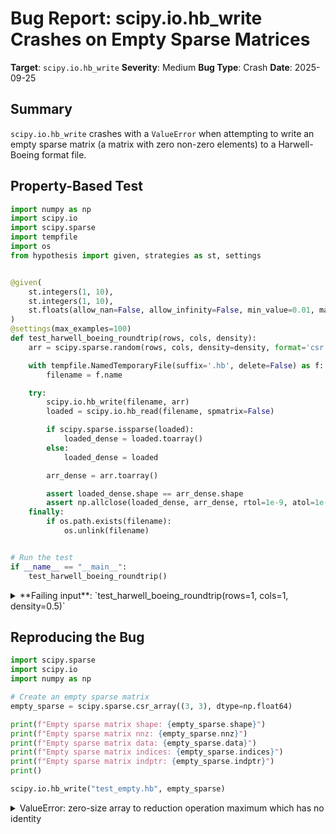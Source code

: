 # Bug Report: scipy.io.hb_write Crashes on Empty Sparse Matrices

**Target**: `scipy.io.hb_write`
**Severity**: Medium
**Bug Type**: Crash
**Date**: 2025-09-25

## Summary

`scipy.io.hb_write` crashes with a `ValueError` when attempting to write an empty sparse matrix (a matrix with zero non-zero elements) to a Harwell-Boeing format file.

## Property-Based Test

```python
import numpy as np
import scipy.io
import scipy.sparse
import tempfile
import os
from hypothesis import given, strategies as st, settings


@given(
    st.integers(1, 10),
    st.integers(1, 10),
    st.floats(allow_nan=False, allow_infinity=False, min_value=0.01, max_value=1.0)
)
@settings(max_examples=100)
def test_harwell_boeing_roundtrip(rows, cols, density):
    arr = scipy.sparse.random(rows, cols, density=density, format='csr', dtype=np.float64)

    with tempfile.NamedTemporaryFile(suffix='.hb', delete=False) as f:
        filename = f.name

    try:
        scipy.io.hb_write(filename, arr)
        loaded = scipy.io.hb_read(filename, spmatrix=False)

        if scipy.sparse.issparse(loaded):
            loaded_dense = loaded.toarray()
        else:
            loaded_dense = loaded

        arr_dense = arr.toarray()

        assert loaded_dense.shape == arr_dense.shape
        assert np.allclose(loaded_dense, arr_dense, rtol=1e-9, atol=1e-14)
    finally:
        if os.path.exists(filename):
            os.unlink(filename)


# Run the test
if __name__ == "__main__":
    test_harwell_boeing_roundtrip()
```

<details>

<summary>
**Failing input**: `test_harwell_boeing_roundtrip(rows=1, cols=1, density=0.5)`
</summary>
```
Traceback (most recent call last):
  File "/home/npc/pbt/agentic-pbt/worker_/10/hypo.py", line 41, in <module>
    test_harwell_boeing_roundtrip()
    ~~~~~~~~~~~~~~~~~~~~~~~~~~~~~^^
  File "/home/npc/pbt/agentic-pbt/worker_/10/hypo.py", line 10, in test_harwell_boeing_roundtrip
    st.integers(1, 10),
               ^^^
  File "/home/npc/miniconda/lib/python3.13/site-packages/hypothesis/core.py", line 2124, in wrapped_test
    raise the_error_hypothesis_found
  File "/home/npc/pbt/agentic-pbt/worker_/10/hypo.py", line 22, in test_harwell_boeing_roundtrip
    scipy.io.hb_write(filename, arr)
    ~~~~~~~~~~~~~~~~~^^^^^^^^^^^^^^^
  File "/home/npc/.local/lib/python3.13/site-packages/scipy/io/_harwell_boeing/hb.py", line 561, in hb_write
    hb_info = HBInfo.from_data(m)
  File "/home/npc/.local/lib/python3.13/site-packages/scipy/io/_harwell_boeing/hb.py", line 79, in from_data
    indices_fmt = IntFormat.from_number(np.max(indices+1))
                                        ~~~~~~^^^^^^^^^^^
  File "/home/npc/miniconda/lib/python3.13/site-packages/numpy/_core/fromnumeric.py", line 3163, in max
    return _wrapreduction(a, np.maximum, 'max', axis, None, out,
                          keepdims=keepdims, initial=initial, where=where)
  File "/home/npc/miniconda/lib/python3.13/site-packages/numpy/_core/fromnumeric.py", line 86, in _wrapreduction
    return ufunc.reduce(obj, axis, dtype, out, **passkwargs)
           ~~~~~~~~~~~~^^^^^^^^^^^^^^^^^^^^^^^^^^^^^^^^^^^^^
ValueError: zero-size array to reduction operation maximum which has no identity
Falsifying example: test_harwell_boeing_roundtrip(
    rows=1,
    cols=1,
    density=0.5,
)
Explanation:
    These lines were always and only run by failing examples:
        /home/npc/.local/lib/python3.13/site-packages/scipy/sparse/_compressed.py:47
        /home/npc/.local/lib/python3.13/site-packages/scipy/sparse/_compressed.py:50
        /home/npc/.local/lib/python3.13/site-packages/scipy/sparse/_compressed.py:51
        /home/npc/.local/lib/python3.13/site-packages/scipy/sparse/_compressed.py:52
        /home/npc/.local/lib/python3.13/site-packages/scipy/sparse/_compressed.py:102
        (and 5 more with settings.verbosity >= verbose)
```
</details>

## Reproducing the Bug

```python
import scipy.sparse
import scipy.io
import numpy as np

# Create an empty sparse matrix
empty_sparse = scipy.sparse.csr_array((3, 3), dtype=np.float64)

print(f"Empty sparse matrix shape: {empty_sparse.shape}")
print(f"Empty sparse matrix nnz: {empty_sparse.nnz}")
print(f"Empty sparse matrix data: {empty_sparse.data}")
print(f"Empty sparse matrix indices: {empty_sparse.indices}")
print(f"Empty sparse matrix indptr: {empty_sparse.indptr}")
print()

scipy.io.hb_write("test_empty.hb", empty_sparse)
```

<details>

<summary>
ValueError: zero-size array to reduction operation maximum which has no identity
</summary>
```
Empty sparse matrix shape: (3, 3)
Empty sparse matrix nnz: 0
Empty sparse matrix data: []
Empty sparse matrix indices: []
Empty sparse matrix indptr: [0 0 0 0]

Traceback (most recent call last):
  File "/home/npc/pbt/agentic-pbt/worker_/10/repo.py", line 15, in <module>
    scipy.io.hb_write("test_empty.hb", empty_sparse)
    ~~~~~~~~~~~~~~~~~^^^^^^^^^^^^^^^^^^^^^^^^^^^^^^^
  File "/home/npc/.local/lib/python3.13/site-packages/scipy/io/_harwell_boeing/hb.py", line 561, in hb_write
    hb_info = HBInfo.from_data(m)
  File "/home/npc/.local/lib/python3.13/site-packages/scipy/io/_harwell_boeing/hb.py", line 79, in from_data
    indices_fmt = IntFormat.from_number(np.max(indices+1))
                                        ~~~~~~^^^^^^^^^^^
  File "/home/npc/miniconda/lib/python3.13/site-packages/numpy/_core/fromnumeric.py", line 3163, in max
    return _wrapreduction(a, np.maximum, 'max', axis, None, out,
                          keepdims=keepdims, initial=initial, where=where)
  File "/home/npc/miniconda/lib/python3.13/site-packages/numpy/_core/fromnumeric.py", line 86, in _wrapreduction
    return ufunc.reduce(obj, axis, dtype, out, **passkwargs)
           ~~~~~~~~~~~~^^^^^^^^^^^^^^^^^^^^^^^^^^^^^^^^^^^^^
ValueError: zero-size array to reduction operation maximum which has no identity
```
</details>

## Why This Is A Bug

Empty sparse matrices are mathematically valid objects that represent matrices where all elements are zero. These occur naturally in numerical computations through operations like:
- Filtering or masking that removes all non-zero elements
- Initializing matrices before populating them with data
- Results from subtraction of identical sparse matrices
- Intermediate results in algorithms that progressively sparsify matrices

The scipy.io.hb_write documentation states it writes "sparse array or matrix" without any restriction on the number of non-zero elements. The function signature and documentation imply that any valid sparse matrix should be writable to the Harwell-Boeing format.

The crash occurs because the code in `HBInfo.from_data` attempts to compute `np.max(indices+1)` on line 79 when `indices` is an empty array, and similarly would fail on lines 82/84 when computing `np.max(np.abs(values))` for an empty values array. NumPy's `np.max()` function raises a ValueError when called on empty arrays because there is no identity element for the maximum operation.

## Relevant Context

The Harwell-Boeing format is a standard exchange format for sparse matrices commonly used in scientific computing. The format specification itself can represent matrices with zero non-zero elements by setting the appropriate metadata fields.

The bug manifests in two places in the code:
1. Line 79: `indices_fmt = IntFormat.from_number(np.max(indices+1))` - fails on empty indices array
2. Lines 82/84: Format determination for values - would also fail on empty values array

Note that `scipy.sparse.random()` with small dimensions can produce empty matrices even with non-zero density parameters due to randomization, making this bug more likely to be encountered than it might initially appear.

## Proposed Fix

```diff
--- a/scipy/io/_harwell_boeing/hb.py
+++ b/scipy/io/_harwell_boeing/hb.py
@@ -76,12 +76,20 @@ class HBInfo:
         if fmt is None:
             # +1 because HB use one-based indexing (Fortran), and we will write
             # the indices /pointer as such
             pointer_fmt = IntFormat.from_number(np.max(pointer+1))
-            indices_fmt = IntFormat.from_number(np.max(indices+1))
+            if len(indices) > 0:
+                indices_fmt = IntFormat.from_number(np.max(indices+1))
+            else:
+                # For empty matrices, use format based on matrix dimensions
+                indices_fmt = IntFormat.from_number(nrows)

             if values.dtype.kind in np.typecodes["AllFloat"]:
-                values_fmt = ExpFormat.from_number(-np.max(np.abs(values)))
+                if len(values) > 0:
+                    values_fmt = ExpFormat.from_number(-np.max(np.abs(values)))
+                else:
+                    values_fmt = ExpFormat.from_number(0.0)
             elif values.dtype.kind in np.typecodes["AllInteger"]:
-                values_fmt = IntFormat.from_number(-np.max(np.abs(values)))
+                if len(values) > 0:
+                    values_fmt = IntFormat.from_number(-np.max(np.abs(values)))
+                else:
+                    values_fmt = IntFormat.from_number(0)
             else:
                 message = f"type {values.dtype.kind} not implemented yet"
```